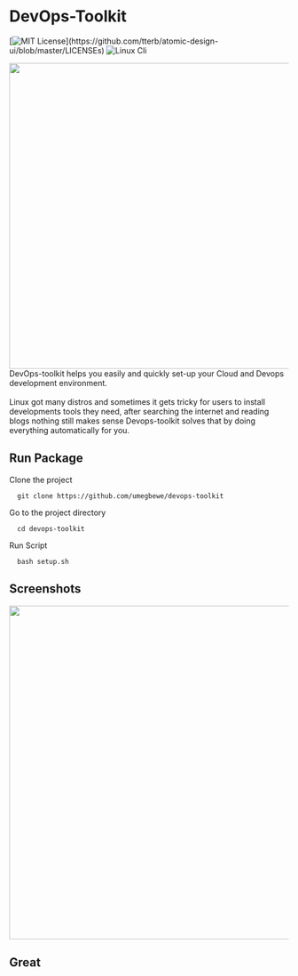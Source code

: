 
# DevOps-Toolkit

[![MIT License](https://img.shields.io/apm/l/atomic-design-ui.svg?)](https://github.com/tterb/atomic-design-ui/blob/master/LICENSEs)
![Linux Cli](https://img.shields.io/badge/Linux-Shell-green)

  <img src="https://raw.githubusercontent.com/umegbewe/devops-toolkit/main/.../Screenshot-Google.png" width="550px">
DevOps-toolkit helps you easily and quickly set-up your Cloud and Devops development environment. <br><br>Linux got many distros and sometimes it gets tricky for users to install developments tools they need, after searching the internet and reading blogs nothing still makes sense Devops-toolkit solves that by doing everything automatically for you.

  
## Run Package

Clone the project

```
  git clone https://github.com/umegbewe/devops-toolkit
```

Go to the project directory

```
  cd devops-toolkit
```

Run Script

```
  bash setup.sh
```

  
## Screenshots

<img src="https://raw.githubusercontent.com/umegbewe/devops-toolkit/main/.../screenshot.png" width="600px">


## Great
